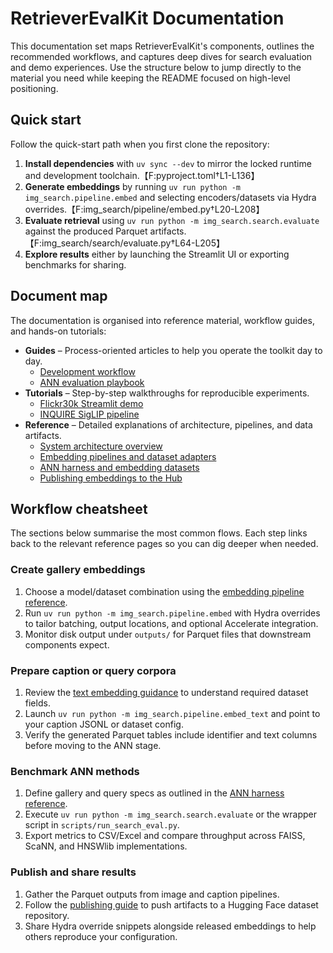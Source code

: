 # RetrieverEvalKit Documentation

This documentation set maps RetrieverEvalKit's components, outlines the
recommended workflows, and captures deep dives for search evaluation and demo
experiences. Use the structure below to jump directly to the material you need
while keeping the README focused on high-level positioning.

## Quick start

Follow the quick-start path when you first clone the repository:

1. **Install dependencies** with `uv sync --dev` to mirror the locked runtime and
development toolchain.【F:pyproject.toml†L1-L136】
2. **Generate embeddings** by running `uv run python -m img_search.pipeline.embed`
and selecting encoders/datasets via Hydra overrides.【F:img_search/pipeline/embed.py†L20-L208】
3. **Evaluate retrieval** using `uv run python -m img_search.search.evaluate`
against the produced Parquet artifacts.【F:img_search/search/evaluate.py†L64-L205】
4. **Explore results** either by launching the Streamlit UI or exporting
benchmarks for sharing.

## Document map

The documentation is organised into reference material, workflow guides, and
hands-on tutorials:

- **Guides** – Process-oriented articles to help you operate the toolkit day to
day.
  - [Development workflow](guides/development_workflow.md)
  - [ANN evaluation playbook](guides/ann_evaluation.md)
- **Tutorials** – Step-by-step walkthroughs for reproducible experiments.
  - [Flickr30k Streamlit demo](tutorials/flickr30k_streamlit.md)
  - [INQUIRE SigLIP pipeline](tutorials/inquire_siglip_pipeline.md)
- **Reference** – Detailed explanations of architecture, pipelines, and data
artifacts.
  - [System architecture overview](reference/architecture.md)
  - [Embedding pipelines and dataset adapters](reference/pipelines.md)
  - [ANN harness and embedding datasets](reference/evaluation.md)
  - [Publishing embeddings to the Hub](reference/publishing.md)

## Workflow cheatsheet

The sections below summarise the most common flows. Each step links back to the
relevant reference pages so you can dig deeper when needed.

### Create gallery embeddings

1. Choose a model/dataset combination using the [embedding pipeline
   reference](reference/pipelines.md#configuring-embedding-jobs).
2. Run `uv run python -m img_search.pipeline.embed` with Hydra overrides to
   tailor batching, output locations, and optional Accelerate integration.
3. Monitor disk output under `outputs/` for Parquet files that downstream
   components expect.

### Prepare caption or query corpora

1. Review the [text embedding guidance](reference/pipelines.md#caption-pipeline-lifecycle)
   to understand required dataset fields.
2. Launch `uv run python -m img_search.pipeline.embed_text` and point to your
   caption JSONL or dataset config.
3. Verify the generated Parquet tables include identifier and text columns before
   moving to the ANN stage.

### Benchmark ANN methods

1. Define gallery and query specs as outlined in the [ANN harness
   reference](reference/evaluation.md#working-with-embedding-datasets).
2. Execute `uv run python -m img_search.search.evaluate` or the wrapper script in
   `scripts/run_search_eval.py`.
3. Export metrics to CSV/Excel and compare throughput across FAISS, ScaNN, and
   HNSWlib implementations.

### Publish and share results

1. Gather the Parquet outputs from image and caption pipelines.
2. Follow the [publishing guide](reference/publishing.md) to push artifacts to a
   Hugging Face dataset repository.
3. Share Hydra override snippets alongside released embeddings to help others
   reproduce your configuration.
